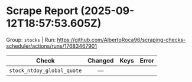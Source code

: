 # Scrape Report (2025-09-12T18:57:53.605Z)

Group: `stocks`  |  Run: https://github.com/AlbertoRoca96/scraping-checks-scheduler/actions/runs/17683467901

| Check | Changed | Keys | Error |
|---|:---:|:--|:--|
| `stock_ntdoy_global_quote` | — |  |  |
